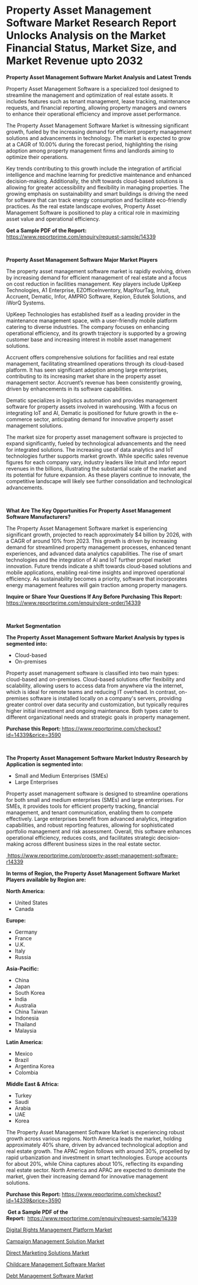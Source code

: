 <p><h1>Property Asset Management Software Market Research Report Unlocks Analysis on the Market Financial Status, Market Size, and Market Revenue upto 2032</h1></p><p><strong>Property Asset Management Software Market Analysis and Latest Trends</strong></p>
<p><p>Property Asset Management Software is a specialized tool designed to streamline the management and optimization of real estate assets. It includes features such as tenant management, lease tracking, maintenance requests, and financial reporting, allowing property managers and owners to enhance their operational efficiency and improve asset performance.</p><p>The Property Asset Management Software Market is witnessing significant growth, fueled by the increasing demand for efficient property management solutions and advancements in technology. The market is expected to grow at a CAGR of 10.00% during the forecast period, highlighting the rising adoption among property management firms and landlords aiming to optimize their operations.</p><p>Key trends contributing to this growth include the integration of artificial intelligence and machine learning for predictive maintenance and enhanced decision-making. Additionally, the shift towards cloud-based solutions is allowing for greater accessibility and flexibility in managing properties. The growing emphasis on sustainability and smart buildings is driving the need for software that can track energy consumption and facilitate eco-friendly practices. As the real estate landscape evolves, Property Asset Management Software is positioned to play a critical role in maximizing asset value and operational efficiency.</p></p>
<p><strong>Get a Sample PDF of the Report:&nbsp;</strong> <a href="https://www.reportprime.com/enquiry/request-sample/14339?utm_campaign=1876&utm_medium=2&utm_source=Github&utm_content=ia&utm_term=20032025&utm_id=property-asset-management-software">https://www.reportprime.com/enquiry/request-sample/14339</a></p>
<p>&nbsp;</p>
<p><strong>Property Asset Management Software Major Market Players</strong></p>
<p><p>The property asset management software market is rapidly evolving, driven by increasing demand for efficient management of real estate and a focus on cost reduction in facilities management. Key players include UpKeep Technologies, A1 Enterprise, EZOfficeInventory, MapYourTag, Intuit, Accruent, Dematic, Infor, AMPRO Software, Kepion, Edutek Solutions, and iWorQ Systems.</p><p>UpKeep Technologies has established itself as a leading provider in the maintenance management space, with a user-friendly mobile platform catering to diverse industries. The company focuses on enhancing operational efficiency, and its growth trajectory is supported by a growing customer base and increasing interest in mobile asset management solutions.</p><p>Accruent offers comprehensive solutions for facilities and real estate management, facilitating streamlined operations through its cloud-based platform. It has seen significant adoption among large enterprises, contributing to its increasing market share in the property asset management sector. Accruent’s revenue has been consistently growing, driven by enhancements in its software capabilities.</p><p>Dematic specializes in logistics automation and provides management software for property assets involved in warehousing. With a focus on integrating IoT and AI, Dematic is positioned for future growth in the e-commerce sector, anticipating demand for innovative property asset management solutions.</p><p>The market size for property asset management software is projected to expand significantly, fueled by technological advancements and the need for integrated solutions. The increasing use of data analytics and IoT technologies further supports market growth. While specific sales revenue figures for each company vary, industry leaders like Intuit and Infor report revenues in the billions, illustrating the substantial scale of the market and its potential for future expansion. As these players continue to innovate, the competitive landscape will likely see further consolidation and technological advancements.</p></p>
<p>&nbsp;</p>
<p><strong>What Are The Key Opportunities For Property Asset Management Software Manufacturers?</strong></p>
<p><p>The Property Asset Management Software market is experiencing significant growth, projected to reach approximately $4 billion by 2026, with a CAGR of around 10% from 2023. This growth is driven by increasing demand for streamlined property management processes, enhanced tenant experiences, and advanced data analytics capabilities. The rise of smart technologies and the integration of AI and IoT further propel market innovation. Future trends indicate a shift towards cloud-based solutions and mobile applications, enabling real-time insights and improved operational efficiency. As sustainability becomes a priority, software that incorporates energy management features will gain traction among property managers.</p></p>
<p><strong>Inquire or Share Your Questions If Any Before Purchasing This Report:</strong> <a href="https://www.reportprime.com/enquiry/pre-order/14339?utm_campaign=1876&utm_medium=2&utm_source=Github&utm_content=ia&utm_term=20032025&utm_id=property-asset-management-software">https://www.reportprime.com/enquiry/pre-order/14339</a></p>
<p>&nbsp;</p>
<p><strong>Market Segmentation</strong></p>
<p><strong>The Property Asset Management Software Market Analysis by types is segmented into:</strong></p>
<p><ul><li>Cloud-based</li><li>On-premises</li></ul></p>
<p><p>Property asset management software is classified into two main types: cloud-based and on-premises. Cloud-based solutions offer flexibility and scalability, allowing users to access data from anywhere via the internet, which is ideal for remote teams and reducing IT overhead. In contrast, on-premises software is installed locally on a company's servers, providing greater control over data security and customization, but typically requires higher initial investment and ongoing maintenance. Both types cater to different organizational needs and strategic goals in property management.</p></p>
<p><strong>Purchase this Report:&nbsp;</strong><a href="https://www.reportprime.com/checkout?id=14339&price=3590&utm_campaign=1876&utm_medium=2&utm_source=Github&utm_content=ia&utm_term=20032025&utm_id=property-asset-management-software">https://www.reportprime.com/checkout?id=14339&price=3590</a></p>
<p>&nbsp;</p>
<p><strong>The Property Asset Management Software Market Industry Research by Application is segmented into:</strong></p>
<p><ul><li>Small and Medium Enterprises (SMEs)</li><li>Large Enterprises</li></ul></p>
<p><p>Property asset management software is designed to streamline operations for both small and medium enterprises (SMEs) and large enterprises. For SMEs, it provides tools for efficient property tracking, financial management, and tenant communication, enabling them to compete effectively. Large enterprises benefit from advanced analytics, integration capabilities, and robust reporting features, allowing for sophisticated portfolio management and risk assessment. Overall, this software enhances operational efficiency, reduces costs, and facilitates strategic decision-making across different business sizes in the real estate sector.</p></p>
<p><a href="https://www.reportprime.com/property-asset-management-software-r14339?utm_campaign=1876&utm_medium=2&utm_source=Github&utm_content=ia&utm_term=20032025&utm_id=property-asset-management-software">&nbsp;https://www.reportprime.com/property-asset-management-software-r14339</a></p>
<p><strong>In terms of Region, the Property Asset Management Software Market Players available by Region are:</strong></p>
<p>
    <p> <strong> North America: </strong>
        <ul>
            <li>United States</li>
            <li>Canada</li>
        </ul>
        </p> 
    <p> <strong> Europe: </strong>
        <ul>
            <li>Germany</li>
            <li>France</li>
            <li>U.K.</li>
            <li>Italy</li>
            <li>Russia</li>
        </ul>
        </p> 
    <p> <strong> Asia-Pacific: </strong>
        <ul>
            <li>China</li>
            <li>Japan</li>
            <li>South Korea</li>
            <li>India</li>
            <li>Australia</li>
            <li>China Taiwan</li>
            <li>Indonesia</li>
            <li>Thailand</li>
            <li>Malaysia</li>
        </ul>
        </p> 
    <p> <strong> Latin America: </strong>
        <ul>
            <li>Mexico</li>
            <li>Brazil</li>
            <li>Argentina Korea</li>
            <li>Colombia</li>
        </ul>
        </p> 
    <p> <strong> Middle East & Africa: </strong>
        <ul>
            <li>Turkey</li>
            <li>Saudi</li>
            <li>Arabia</li>
            <li>UAE</li>
            <li>Korea</li>
        </ul>
    </p>
    </p>
<p><p>The Property Asset Management Software Market is experiencing robust growth across various regions. North America leads the market, holding approximately 40% share, driven by advanced technological adoption and real estate growth. The APAC region follows with around 30%, propelled by rapid urbanization and investment in smart technologies. Europe accounts for about 20%, while China captures about 10%, reflecting its expanding real estate sector. North America and APAC are expected to dominate the market, given their increasing demand for innovative management solutions.</p></p>
<p><strong>Purchase this Report: </strong><a href="https://www.reportprime.com/checkout?id=14339&price=3590&utm_campaign=1876&utm_medium=2&utm_source=Github&utm_content=ia&utm_term=20032025&utm_id=property-asset-management-software">https://www.reportprime.com/checkout?id=14339&price=3590</a></p>
<p>&nbsp;<strong>Get a Sample PDF of the Report:&nbsp;&nbsp;</strong><a href="https://www.reportprime.com/enquiry/request-sample/14339?utm_campaign=1876&utm_medium=2&utm_source=Github&utm_content=ia&utm_term=20032025&utm_id=property-asset-management-software">https://www.reportprime.com/enquiry/request-sample/14339</a></p>
<p><strong></strong></p>
<p><p><a href="https://github.com/doganaqev/Market-Research-Report-List-1/blob/main/digital-rights-management-platform-market.md?utm_campaign=1876&utm_medium=2&utm_source=Github&utm_content=ia&utm_term=20032025&utm_id=property-asset-management-software">Digital Rights Management Platform Market</a></p><p><a href="https://github.com/burnicndole/Market-Research-Report-List-1/blob/main/campaign-management-solution-market.md?utm_campaign=1876&utm_medium=2&utm_source=Github&utm_content=ia&utm_term=20032025&utm_id=property-asset-management-software">Campaign Management Solution Market</a></p><p><a href="https://github.com/omemaeuseda/Market-Research-Report-List-1/blob/main/direct-marketing-solutions-market.md?utm_campaign=1876&utm_medium=2&utm_source=Github&utm_content=ia&utm_term=20032025&utm_id=property-asset-management-software">Direct Marketing Solutions Market</a></p><p><a href="https://github.com/cevzarvargem/Market-Research-Report-List-1/blob/main/childcare-management-software-market.md?utm_campaign=1876&utm_medium=2&utm_source=Github&utm_content=ia&utm_term=20032025&utm_id=property-asset-management-software">Childcare Management Software Market</a></p><p><a href="https://github.com/navodfetiya/Market-Research-Report-List-1/blob/main/debt-management-software-market.md?utm_campaign=1876&utm_medium=2&utm_source=Github&utm_content=ia&utm_term=20032025&utm_id=property-asset-management-software">Debt Management Software Market</a></p></p>